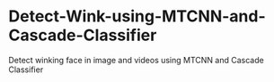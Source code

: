 # Detect-Wink-using-MTCNN-and-Cascade-Classifier
Detect winking face in image and videos using MTCNN and Cascade Classifier
